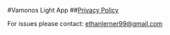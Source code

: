

#Vamonos Light App
##[Privacy Policy](https://yaffoman.github.io/vamonoslight/main.html)

For issues please contact: ethanlerner99@gmail.com
